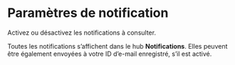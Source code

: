 Paramètres de notification
==========================

Activez ou désactivez les notifications à consulter.

Toutes les notifications s’affichent dans le hub **Notifications**. Elles peuvent être également envoyées à votre ID d’e-mail enregistré, s’il est activé.
